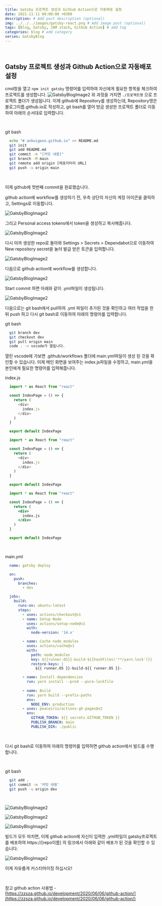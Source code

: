 ```yaml
---
title: Gatsby 프로젝트 생성과 Github Action으로 자동배포 설정
date: 2021-11-11 00:00:00 +0300
description: # Add post description (optional)
img: ../../../images/gatsby-react.png # Add image post (optional)
tags: [Blog, Gatsby, JAM stack, Github Action] # add tag
categories: blog # add category
series: GatsbyBlog
---  
```

<br/>

## Gatsby 프로젝트 생성과 Github Action으로 자동배포 설정
cmd창을 열고 `npm init gatsby` 명령어를 입력하여 자신에게 필요한 항목을 체크하여 프로젝트를 생성합니다.
![GatsbyBlogImage2](./gatsby-blog1.png)
위 과정을 거치면 `./프로젝트명` 으로 프로젝트 폴더가 생성됩니다.
이제 github에 Repository를 생성하는데, Repository명은 블로그이름.github.io로 작성하고, git bash를 열어 방금 생성한 프로젝트 폴더로 이동하여 아래의 순서대로 입력합니다.

<br/>

git bash
```bash
  echo "# anhuigeon.github.io" >> README.md
  git init
  git add README.md
  git commit -m "[커밋 내용]"
  git branch -M main
  git remote add origin [레포지터리 URL]
  git push -u origin main
```

<br/>

이제 github에 첫번째 commit을 완료했습니다.

github action에 workflow를 생성하기 전, 우측 상단의 자신의 계정 아이콘을 클릭하고, Settings로 이동합니다.

![GatsbyBlogImage2](./gatsby-blog2.png)

그리고 Personal access tokens에서 token을 생성하고 복사해줍니다.

![GatsbyBlogImage2](./gatsby-blog3.png)

다시 아까 생성한 repo로 돌아와 Settings > Secrets > Dependabot으로 이동하여 New repository secret을 눌러 발급 받은 토큰을 입력합니다.

![GatsbyBlogImage2](./gatsby-blog4.png)

다음으로 github action에 workflow를 생성합니다.

![GatsbyBlogImage2](./gatsby-blog5.png)

Start commit 하면 아래와 같이 .yml파일이 생성됩니다.

![GatsbyBlogImage2](./gatsby-blog6.png)

다음으로는 git bash에서 pull하여 .yml 파일이 추가된 것을 확인하고 여러 작업을 한 뒤 push 하고 다시 git bash로 이동하여 아래의 명령어를 입력합니다.

git bash
```bash
  git branch dev
  git checkout dev
  git pull origin main
  code . -> vscode가 열립니다.
```

열린 vscode에 가보면 .github/workflows 폴더에 main.yml파일이 생성 된 것을 확인할 수 있습니다.
이제 메인 화면을 보여주는 index.js파일을 수정하고, main.yml을 본인에게 필요한 명령어를 입력해줍니다.

index.js

```javascript
  import * as React from "react"

  const IndexPage = () => {
    return (
      <div>
        index.js
      </div>
    )
  }

  export default IndexPage
```
```js
  import * as React from "react"

  const IndexPage = () => {
    return (
      <div>
        index.js
      </div>
    )
  }

  export default IndexPage
```
```jsx
  import * as React from "react"

  const IndexPage = () => {
    return (
      <div>
        index.js
      </div>
    )
  }

  export default IndexPage
```

<br/>

main.yml
```yml
  name: gatsby deploy

  on:
    push:
      branches:
        - dev

  jobs:
    build:
      runs-on: ubuntu-latest
      steps:
        - uses: actions/checkout@v1
        - name: Setup Node
          uses: actions/setup-node@v1
          with:
            node-version: '14.x'

        - name: Cache node_modules
          uses: actions/cache@v1
          with:
            path: node_modules
            key: ${{runner.OS}}-build-${{hashFiles('**/yarn.lock')}}
            restore-keys: |
              ${{ runner.OS }}-build-${{ runner.OS }}-

        - name: Install dependencies
          run: yarn install --prod --pure-lockfile
          
        - name: Build
          run: yarn build --prefix-paths
          env:
            NODE_ENV: production
        - uses: peaceiris/actions-gh-pages@v2
          env:
            GITHUB_TOKEN: ${{ secrets.GITHUB_TOKEN }}
            PUBLISH_BRANCH: main
            PUBLISH_DIR: ./public
```

<br/>

다시 git bash로 이동하여 아래의 명령어를 입력하면 github action에서 빌드를 수행합니다.

<br/>

git bash
```bash
  git add .
  git commit -m '커밋 내용'
  git push -u origin dev
```

<br/>

![GatsbyBlogImage2](./gatsby-blog7.png)

![GatsbyBlogImage2](./gatsby-blog8.png)

![GatsbyBlogImage2](./gatsby-blog9.png)

빌드가 모두 마치면, 이제 github action에 자신이 입력한 .yml파일이 gatsby프로젝트를 배포하여 https://[repo이름] 의 링크에서 아래와 같이 배포가 된 것을 확인할 수 있습니다.

![GatsbyBlogImage2](./gatsby-blog10.png)

이제 자유롭게 커스터마이징 하십시오!

<br/>

참고
github action 사용법 - [https://zzsza.github.io/development/2020/06/06/github-action/](https://zzsza.github.io/development/2020/06/06/github-action/)

<br/>